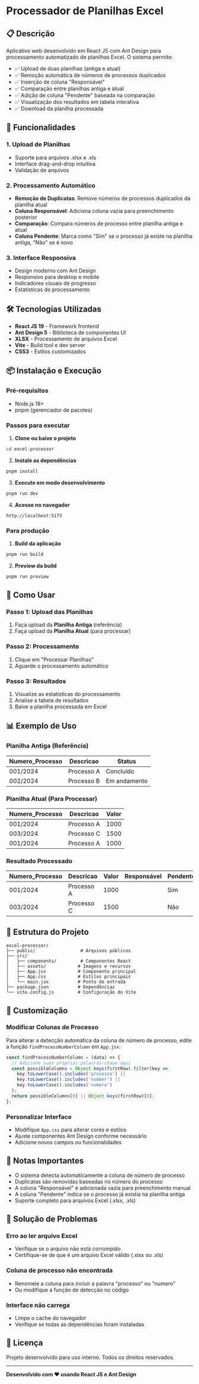 # Processador de Planilhas Excel

## 📋 Descrição

Aplicativo web desenvolvido em React JS com Ant Design para processamento automatizado de planilhas Excel. O sistema permite:

- ✅ Upload de duas planilhas (antiga e atual)
- ✅ Remoção automática de números de processos duplicados
- ✅ Inserção de coluna "Responsável" 
- ✅ Comparação entre planilhas antiga e atual
- ✅ Adição de coluna "Pendente" baseada na comparação
- ✅ Visualização dos resultados em tabela interativa
- ✅ Download da planilha processada

## 🚀 Funcionalidades

### 1. Upload de Planilhas
- Suporte para arquivos .xlsx e .xls
- Interface drag-and-drop intuitiva
- Validação de arquivos

### 2. Processamento Automático
- **Remoção de Duplicatas**: Remove números de processos duplicados da planilha atual
- **Coluna Responsável**: Adiciona coluna vazia para preenchimento posterior
- **Comparação**: Compara números de processo entre planilha antiga e atual
- **Coluna Pendente**: Marca como "Sim" se o processo já existe na planilha antiga, "Não" se é novo

### 3. Interface Responsiva
- Design moderno com Ant Design
- Responsivo para desktop e mobile
- Indicadores visuais de progresso
- Estatísticas do processamento

## 🛠️ Tecnologias Utilizadas

- **React JS 19** - Framework frontend
- **Ant Design 5** - Biblioteca de componentes UI
- **XLSX** - Processamento de arquivos Excel
- **Vite** - Build tool e dev server
- **CSS3** - Estilos customizados

## 📦 Instalação e Execução

### Pré-requisitos
- Node.js 18+ 
- pnpm (gerenciador de pacotes)

### Passos para executar

1. **Clone ou baixe o projeto**
```bash
cd excel-processor
```

2. **Instale as dependências**
```bash
pnpm install
```

3. **Execute em modo desenvolvimento**
```bash
pnpm run dev
```

4. **Acesse no navegador**
```
http://localhost:5173
```

### Para produção

1. **Build da aplicação**
```bash
pnpm run build
```

2. **Preview da build**
```bash
pnpm run preview
```

## 📖 Como Usar

### Passo 1: Upload das Planilhas
1. Faça upload da **Planilha Antiga** (referência)
2. Faça upload da **Planilha Atual** (para processar)

### Passo 2: Processamento
1. Clique em "Processar Planilhas"
2. Aguarde o processamento automático

### Passo 3: Resultados
1. Visualize as estatísticas do processamento
2. Analise a tabela de resultados
3. Baixe a planilha processada em Excel

## 📊 Exemplo de Uso

### Planilha Antiga (Referência)
| Numero_Processo | Descricao   | Status      |
|----------------|-------------|-------------|
| 001/2024       | Processo A  | Concluído   |
| 002/2024       | Processo B  | Em andamento|

### Planilha Atual (Para Processar)
| Numero_Processo | Descricao   | Valor |
|----------------|-------------|-------|
| 001/2024       | Processo A  | 1000  |
| 003/2024       | Processo C  | 1500  |
| 001/2024       | Processo A  | 1000  | ← Duplicata

### Resultado Processado
| Numero_Processo | Descricao   | Valor | Responsável | Pendente |
|----------------|-------------|-------|-------------|----------|
| 001/2024       | Processo A  | 1000  |             | Sim      |
| 003/2024       | Processo C  | 1500  |             | Não      |

## 📁 Estrutura do Projeto

```
excel-processor/
├── public/                 # Arquivos públicos
├── src/
│   ├── components/         # Componentes React
│   ├── assets/            # Imagens e recursos
│   ├── App.jsx            # Componente principal
│   ├── App.css            # Estilos principais
│   └── main.jsx           # Ponto de entrada
├── package.json           # Dependências
└── vite.config.js         # Configuração do Vite
```

## 🔧 Customização

### Modificar Colunas de Processo
Para alterar a detecção automática da coluna de número de processo, edite a função `findProcessNumberColumn` em `App.jsx`:

```javascript
const findProcessNumberColumn = (data) => {
  // Adicione suas próprias palavras-chave aqui
  const possibleColumns = Object.keys(firstRow).filter(key => 
    key.toLowerCase().includes('processo') || 
    key.toLowerCase().includes('number') ||
    key.toLowerCase().includes('numero')
  );
  return possibleColumns[0] || Object.keys(firstRow)[0];
};
```

### Personalizar Interface
- Modifique `App.css` para alterar cores e estilos
- Ajuste componentes Ant Design conforme necessário
- Adicione novos campos ou funcionalidades

## 📝 Notas Importantes

- O sistema detecta automaticamente a coluna de número de processo
- Duplicatas são removidas baseadas no número do processo
- A coluna "Responsável" é adicionada vazia para preenchimento manual
- A coluna "Pendente" indica se o processo já existia na planilha antiga
- Suporte completo para arquivos Excel (.xlsx, .xls)

## 🐛 Solução de Problemas

### Erro ao ler arquivo Excel
- Verifique se o arquivo não está corrompido
- Certifique-se de que é um arquivo Excel válido (.xlsx ou .xls)

### Coluna de processo não encontrada
- Renomeie a coluna para incluir a palavra "processo" ou "numero"
- Ou modifique a função de detecção no código

### Interface não carrega
- Limpe o cache do navegador
- Verifique se todas as dependências foram instaladas

## 📄 Licença

Projeto desenvolvido para uso interno. Todos os direitos reservados.

---

**Desenvolvido com ❤️ usando React JS e Ant Design**

